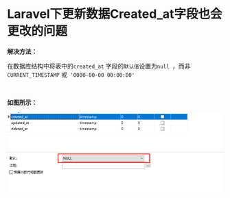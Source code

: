 # Laravel下更新数据Created_at字段也会更改的问题



**解决方法：**

在数据库结构中将表中的`created_at` 字段的`默认值`设置为`null `，而非 `CURRENT_TIMESTAMP` 或` '0000-00-00 00:00:00'`

​	

**如图所示：**

![1559195440425](../static/1559195440425.png)

